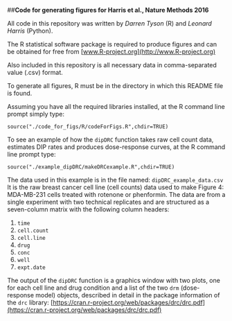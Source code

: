 ##**Code for generating figures for Harris et al., Nature Methods 2016**

All code in this repository was written by _Darren Tyson_ (R) and _Leonard Harris_ (Python).

The R statistical software package is required to produce figures and can be obtained for free from [www.R-project.org](http://www.R-project.org)

Also included in this repository is all necessary data in comma-separated value (.csv) format.

To generate all figures, R must be in the directory in which this README file is found.

Assuming you have all the required libraries installed, at the R command line prompt simply type:
```
source("./code_for_figs/R/codeForFigs.R",chdir=TRUE)
```

To see an example of how the `dipDRC` function takes raw cell count data, 
estimates DIP rates and produces dose-response curves, at the R command line prompt
type:
```
source("./example_dipDRC/makeDRCexample.R",chdir=TRUE)
```

The data used in this example is in the file named: `dipDRC_example_data.csv`
It is the raw breast cancer cell line (cell counts) data used to make Figure 4: MDA-MB-231 cells treated with 
rotenone or phenformin. The data are from a single experiment with two technical replicates and are 
structured as a seven-column matrix with the following column headers:
1) `time`
2) `cell.count`
3) `cell.line`
4) `drug`
5) `conc`
6) `well`
7) `expt.date`

The output of the `dipDRC` function is a graphics window with two plots, one for each cell line and drug condition
and a list of the two `drm` (dose-response model) objects, described in detail in the package information of the
`drc` library: [https://cran.r-project.org/web/packages/drc/drc.pdf](https://cran.r-project.org/web/packages/drc/drc.pdf)
